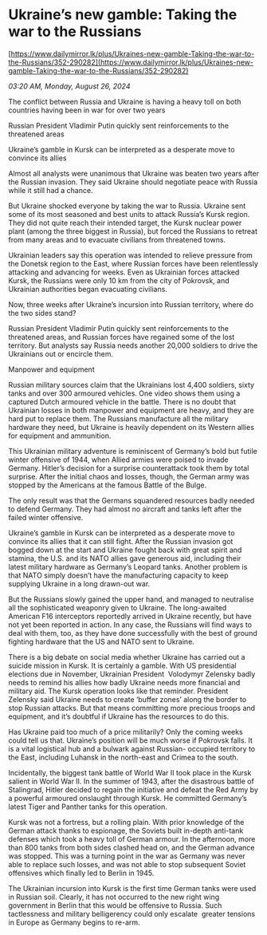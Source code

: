 # Ukraine’s new gamble: Taking the war to the Russians

[https://www.dailymirror.lk/plus/Ukraines-new-gamble-Taking-the-war-to-the-Russians/352-290282](https://www.dailymirror.lk/plus/Ukraines-new-gamble-Taking-the-war-to-the-Russians/352-290282)

*03:20 AM, Monday, August 26, 2024*

The conflict between Russia and Ukraine is having a heavy toll on both countries having been in war for over two years

Russian President Vladimir Putin quickly sent reinforcements to the threatened areas

Ukraine’s gamble in Kursk can be interpreted as a desperate move to convince its allies

Almost all analysts were unanimous that Ukraine was beaten two years after the Russian invasion. They said Ukraine should negotiate peace with Russia while it still had a chance.

But Ukraine shocked everyone by taking the war to Russia. Ukraine sent some of its most seasoned and best units to attack Russia’s Kursk region. They did not quite reach their intended target, the Kursk nuclear power plant (among the three biggest in Russia), but forced the Russians to retreat from many areas and to evacuate civilians from threatened towns.

Ukrainian leaders say this operation was intended to relieve pressure from the Donetsk region to the East, where Russian forces have been relentlessly attacking and advancing for weeks. Even as Ukrainian forces attacked Kursk, the Russians were only 10 km from the city of Pokrovsk, and Ukrainian authorities began evacuating civilians.

Now, three weeks after Ukraine’s incursion into Russian territory, where do the two sides stand?

Russian President Vladimir Putin quickly sent reinforcements to the threatened areas, and Russian forces have regained some of the lost territory. But analysts say Russia needs another 20,000 soldiers to drive the Ukrainians out or encircle them.

Manpower and equipment

Russian military sources claim that the Ukrainians lost 4,400 soldiers, sixty tanks and over 300 armoured vehicles. One video shows them using a captured Dutch armoured vehicle in the battle. There is no doubt that Ukrainian losses in both manpower and equipment are heavy, and they are hard put to replace them. The Russians manufacture all the military hardware they need, but Ukraine is heavily dependent on its Western allies for equipment and ammunition.

This Ukrainian military adventure is reminiscent of Germany’s bold but futile winter offensive of 1944, when Allied armies were poised to invade Germany. Hitler’s decision for a surprise counterattack took them by total surprise. After the initial chaos and losses, though, the German army was stopped by the Americans at the famous Battle of the Bulge.

The only result was that the Germans squandered resources badly needed to defend Germany. They had almost no aircraft and tanks left after the failed winter offensive.

Ukraine’s gamble in Kursk can be interpreted as a desperate move to convince its allies that it can still fight. After the Russian invasion got bogged down at the start and Ukraine fought back with great spirit and stamina, the U.S. and its NATO allies gave generous aid, including their latest military hardware as Germany’s Leopard tanks. Another problem is that NATO simply doesn’t have the manufacturing capacity to keep supplying Ukraine in a long drawn-out war.

But the Russians slowly gained the upper hand, and managed to neutralise all the sophisticated weaponry given to Ukraine. The long-awaited American F16 interceptors reportedly arrived in Ukraine recently, but have not yet been reported in action. In any case, the Russians will find ways to deal with them, too, as they have done successfully with the best of ground fighting hardware that the US and NATO sent to Ukraine.

There is a big debate on social media whether Ukraine has carried out a suicide mission in Kursk. It is certainly a gamble. With US presidential elections due in November, Ukrainian President  Volodymyr Zelensky badly needs to remind his allies how badly Ukraine needs more financial and military aid. The Kursk operation looks like that reminder. President Zelensky said Ukraine needs to create ‘buffer zones’ along the border to stop Russian attacks. But that means committing more precious troops and equipment, and it’s doubtful if Ukraine has the resources to do this.

Has Ukraine paid too much of a price militarily? Only the coming weeks could tell us that. Ukraine’s position will be much worse if Pokrovsk falls. It is a vital logistical hub and a bulwark against Russian- occupied territory to the East, including Luhansk in the north-east and Crimea to the south.

Incidentally, the biggest tank battle of World War II took place in the Kursk salient in World War II. In the summer of 1943, after the disastrous battle of Stalingrad, Hitler decided to regain the initiative and defeat the Red Army by a powerful armoured onslaught through Kursk. He committed Germany’s latest Tiger and Panther tanks for this operation.

Kursk was not a fortress, but a rolling plain. With prior knowledge of the German attack thanks to espionage, the Soviets built in-depth anti-tank defenses which took a heavy toll of German armour. In the afternoon, more than 800 tanks from both sides clashed head on, and the German advance was stopped. This was a turning point in the war as Germany was never able to replace such losses, and was not able to stop subsequent Soviet offensives which finally led to Berlin in 1945.

The Ukrainian incursion into Kursk is the first time German tanks were used in Russian soil. Clearly, it has not occurred to the new right wing government in Berlin that this would be offensive to Russia. Such tactlessness and military belligerency could only escalate  greater tensions in Europe as Germany begins to re-arm.

